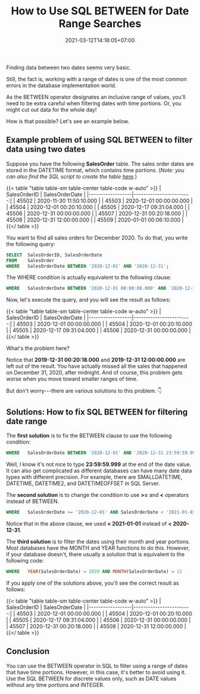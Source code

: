 ﻿---
title: "How to Use SQL BETWEEN for Date Range Searches"
description: "Learn how to use SQL BETWEEN operator correctly to filter dates, as you might be wrong all this time."
hideDescription: "true"
date: 2021-03-12T14:18:05+07:00
image: ""
imageAuthor: ""
imageAuthorUrl: ""
imageSource: ""
imageSourceUrl: ""
tags: ["sql","sql server"]
categories: ["data analysis"]
keywords: ["sql between","between sql","between in sql","sql between two dates","date between","sql between inclusive","sql between dates","sql date between","sql date range"]
---

Finding data between two dates seems very basic.

Still, the fact is, working with a range of dates is one of the most common errors in the database implementation world. 

As the BETWEEN operator designates an inclusive range of values, you'll need to be extra careful when filtering dates with time portions. Or, you might cut out data for the whole day!

How is that possible? Let's see an example below.

## Example problem of using SQL BETWEEN to filter data using two dates

Suppose you have the following **SalesOrder** table. The sales order dates are stored in the DATETIME format, which contains time portions. 
(_Note: you can also find the SQL script to create the table [here](https://gist.github.com/fitrianingrum/09eeb81e97d9e711205fe736a781f492)._)

{{< table "table table-sm table-center table-code w-auto" >}}
| SalesOrderID     | SalesOrderDate          |
|------------------|------------------------:|
| 45502            | 2020-11-30 11:50:10.000 |
| 45503            | 2020-12-01 00:00:00.000 |
| 45504            | 2020-12-01 00:20:10.000 |
| 45505            | 2020-12-17 09:31:04.000 |
| 45506            | 2020-12-31 00:00:00.000 |
| 45507            | 2020-12-31 00:20:18.000 |
| 45508            | 2020-12-31 12:00:00.000 |
| 45509            | 2020-01-01 00:06:10.000 |
{{</ table >}}

You want to find all sales orders for December 2020. To do that, you write the following query:

```sql
SELECT	SalesOrderID, SalesOrderDate
FROM	SalesOrder
WHERE	SalesOrderDate BETWEEN '2020-12-01' AND '2020-12-31';
```
The WHERE condition is actually equivalent to the following clause:

```sql
WHERE	SalesOrderDate BETWEEN '2020-12-01 00:00:00.000' AND '2020-12-31 00:00:00.000'
```
Now, let's execute the query, and you will see the result as follows:

{{< table "table table-sm table-center table-code w-auto" >}}
| SalesOrderID     | SalesOrderDate          |
|------------------|------------------------:|
| 45503            | 2020-12-01 00:00:00.000 |
| 45504            | 2020-12-01 00:20:10.000 |
| 45505            | 2020-12-17 09:31:04.000 |
| 45506            | 2020-12-31 00:00:00.000 |
{{</ table >}}

What's the problem here?

Notice that **2019-12-31 00:20:18.000** and **2019-12-31 12:00:00.000** are left out of the result. 
You have actually missed all the sales that happened on December 31, 2020, after midnight. 
And of course, this problem gets worse when you move toward smaller ranges of time.

But don't worry---there are various solutions to this problem. 👇 

## Solutions: How to fix SQL BETWEEN for filtering date range

The **first solution** is to fix the BETWEEN clause to use the following condition:

```sql
WHERE	SalesOrderDate BETWEEN '2020-12-01' AND '2020-12-31 23:59:59.999'
```

Well, I know it's not nice to type **23:59:59.999** at the end of the date value. 
It can also get complicated as different databases can have many date data types with different precision. 
For example, there are SMALLDATETIME, DATETIME, DATETIME2, and DATETIMEOFFSET in SQL Server. 

The **second solution** is to change the condition to use **>=** and **<** operators instead of BETWEEN.

```sql
WHERE	SalesOrderDate >= '2020-12-01' AND SalesOrderDate < '2021-01-01'
```

Notice that in the above clause, we used **< 2021-01-01** instead of **< 2020-12-31**.

The **third solution** is to filter the dates using their month and year portions. 
Most databases have the MONTH and YEAR functions to do this. 
However, if your database doesn't, there usually a solution that is equivalent to the following code:

```sql
WHERE	YEAR(SalesOrderDate) = 2020 AND MONTH(SalesOrderDate) = 12
```

If you apply one of the solutions above, you'll see the correct result as follows:

{{< table "table table-sm table-center table-code w-auto" >}}
| SalesOrderID     | SalesOrderDate          |
|------------------|------------------------:|
| 45503            | 2020-12-01 00:00:00.000 |
| 45504            | 2020-12-01 00:20:10.000 |
| 45505            | 2020-12-17 09:31:04.000 |
| 45506            | 2020-12-31 00:00:00.000 |
| 45507            | 2020-12-31 00:20:18.000 |
| 45508            | 2020-12-31 12:00:00.000 |
{{</ table >}}

## Conclusion

You can use the BETWEEN operator in SQL to filter using a range of dates that have time portions. 
However, in this case, it's better to avoid using it. 
Use the SQL BETWEEN for discrete values only, such as DATE values without any time portions and INTEGER.